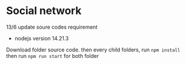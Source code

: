 # Social network
13/6 update soure codes
requirement
+ nodejs version 14.21.3

Download folder source code. then every child folders, run `npm install` then run `npm run start` for both folder
